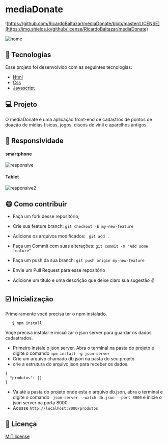 # mediaDonate  

![https://github.com/RicardoBaltazar/mediaDonate/blob/master/LICENSE](https://img.shields.io/github/license/RicardoBaltazar/mediaDonate)  
  

![home](https://user-images.githubusercontent.com/56805229/85428730-0a207100-b554-11ea-80c1-cfd1aa12e55b.gif)  
  
## :rocket: Tecnologias  
Esse projeto foi desenvolvido com as seguintes tecnologias:  
  
* [Html](https://developer.mozilla.org/pt-BR/docs/Web/HTML/HTML5)
* [Css](https://developer.mozilla.org/pt-BR/docs/Web/CSS)  
* [Javascript](https://developer.mozilla.org/pt-BR/docs/Aprender/JavaScript)  
  
## :computer: Projeto  
O mediaDonate é uma aplicação front-end de cadastros de pontos de doação de mídias físicas, jogos, discos de vinil e aparelhos antigos.
  
## :iphone: Responsividade  
  
#### smartphone
![responsive](https://user-images.githubusercontent.com/56805229/85431810-6eddca80-b558-11ea-87a0-c842b87a8d96.gif)  
  
#### Tablet
![responsive2](https://user-images.githubusercontent.com/56805229/85437635-4b6b4d80-b561-11ea-89bb-534f43b18df0.gif)  
  
## :smile: Como contribuir  
  
* Faça um fork desse repositório;  
* Crie sua feature branch: ```git checkout -b my-new-feature```  
* Adicione os arquivos modificados: ``` git add .```  
* Faça um Commit com suas alterações: ```git commit -m "Add some feature"```  
* Faça um push da sua branch: ``` git push origin my-new-feature ```  
* Envie um Pull Request para esse repositório  
  
* Adicione um título e uma descrição que deixe claro sua sugestão :v:  
  
## :ballot_box_with_check: Inicialização  
Primeiramente você precisa ter o npm instalado.  
```#install the dependencies  
   $ npm install
```  

Voçe precisa instalar e inicializar o json server para guardar os dados cadastrados.   
* Primeiro instale o json server. Abra o terminal na pasta do projeto e digite o comando ``` npm install -g json-server ```  
* Crie um arquivo chamado db.json na pasta do seu projeto.  
* crie a estrutura do arquivo json para receber os dados.  
```
{
  "produtos": []
}
```  
* Vá até a pasta do projeto onde esta o arquivo db.json, abra o terminal e digite o comando ``` json-server --watch db.json --port 8000``` e inicie o json server na porta 8000  
* Acesse ```http://localhost:8000/produtos```  
  
## :memo: Licença  
[MIT license](https://github.com/RicardoBaltazar/mediaDonate/blob/master/LICENSE)  

